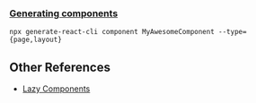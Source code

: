 
### [Generating components](https://github.com/arminbro/generate-react-cli)
```
npx generate-react-cli component MyAwesomeComponent --type={page,layout}
```

## Other References

- [Lazy Components](https://reactjs.org/docs/code-splitting.html)
